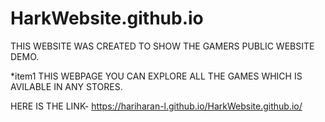 # HarkWebsite.github.io
 THIS WEBSITE WAS CREATED TO SHOW THE GAMERS PUBLIC WEBSITE DEMO.
 
*item1 THIS WEBPAGE YOU CAN EXPLORE ALL THE GAMES WHICH IS AVILABLE IN ANY STORES.
     
 HERE IS THE LINK- https://hariharan-l.github.io/HarkWebsite.github.io/
